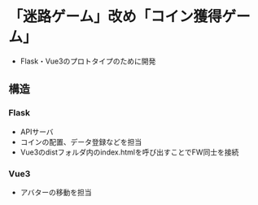 # 「迷路ゲーム」改め「コイン獲得ゲーム」
  - Flask・Vue3のプロトタイプのために開発

## 構造
### Flask
  - APIサーバ
  - コインの配置、データ登録などを担当
  - Vue3のdistフォルダ内のindex.htmlを呼び出すことでFW同士を接続
### Vue3
  - アバターの移動を担当
